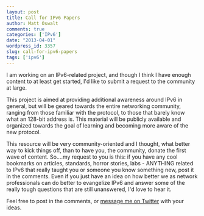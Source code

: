 ```yaml
---
layout: post
title: Call for IPv6 Papers
author: Matt Oswalt
comments: true
categories: ['IPv6']
date: "2013-04-01"
wordpress_id: 3357
slug: call-for-ipv6-papers
tags: ['ipv6']
---
```



I am working on an IPv6-related project, and though I think I have enough content to at least get started, I'd like to submit a request to the community at large.

This project is aimed at providing additional awareness around IPv6 in general, but will be geared towards the entire networking community, ranging from those familiar with the protocol, to those that barely know what an 128-bit address is. This material will be publicly available and organized towards the goal of learning and becoming more aware of the new protocol.

This resource will be very community-oriented and I thought, what better way to kick things off, than to have you, the community, donate the first wave of content. So....my request to you is this: if you have any cool bookmarks on articles, standards, horror stories, labs - ANYTHING related to IPv6 that really taught you or someone you know something new, post it in the comments. Even if you just have an idea on how better we as network professionals can do better to evangelize IPv6 and answer some of the really tough questions that are still unanswered, I'd love to hear it.

Feel free to post in the comments, or [message me on Twitter](https://twitter.com/mierdin) with your ideas.
